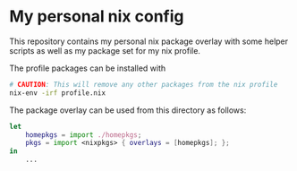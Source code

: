# My personal nix config

This repository contains my personal nix package overlay with some helper scripts
as well as my package set for my nix profile.

The profile packages can be installed with

```bash
# CAUTION: This will remove any other packages from the nix profile
nix-env -irf profile.nix
```

The package overlay can be used from this directory as follows:

```nix
let
    homepkgs = import ./homepkgs;
    pkgs = import <nixpkgs> { overlays = [homepkgs]; };
in
    ...
```